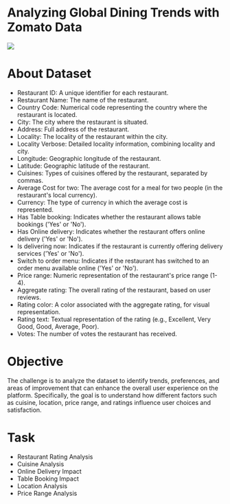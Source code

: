# Analyzing Global Dining Trends with Zomato Data

<img src="[[https://etinsights.et-edge.com/wp-content/uploads/2023/12/shutterstock_2173930231.jpg](https://www.google.com/url?sa=i&url=https%3A%2F%2Fwww.dreamstime.com%2Fphotos-images%2Fcompany-zomato.html&psig=AOvVaw3RjHtoVrvcGsm3CkLrJnDI&ust=1719634619676000&source=images&cd=vfe&opi=89978449&ved=0CBEQjRxqFwoTCJC6hKe4_YYDFQAAAAAdAAAAABAE](https://thumbs.dreamstime.com/b/smartphone-logo-indian-online-food-ordering-company-zomato-screen-front-business-website-smartphone-logo-224111388.jpg))"> 

# About Dataset
* Restaurant ID: A unique identifier for each restaurant.
* Restaurant Name: The name of the restaurant.
* Country Code: Numerical code representing the country where the restaurant is located.
* City: The city where the restaurant is situated.
* Address: Full address of the restaurant.
* Locality: The locality of the restaurant within the city.
* Locality Verbose: Detailed locality information, combining locality and city.
* Longitude: Geographic longitude of the restaurant.
* Latitude: Geographic latitude of the restaurant.
* Cuisines: Types of cuisines offered by the restaurant, separated by commas.
* Average Cost for two: The average cost for a meal for two people (in the restaurant's local currency).
* Currency: The type of currency in which the average cost is represented.
* Has Table booking: Indicates whether the restaurant allows table bookings ('Yes' or 'No').
* Has Online delivery: Indicates whether the restaurant offers online delivery ('Yes' or 'No').
* Is delivering now: Indicates if the restaurant is currently offering delivery services ('Yes' or 'No').
* Switch to order menu: Indicates if the restaurant has switched to an order menu available online ('Yes' or 'No').
* Price range: Numeric representation of the restaurant's price range (1-4).
* Aggregate rating: The overall rating of the restaurant, based on user reviews.
* Rating color: A color associated with the aggregate rating, for visual representation.
* Rating text: Textual representation of the rating (e.g., Excellent, Very Good, Good, Average, Poor).
* Votes: The number of votes the restaurant has received.

# Objective
The challenge is to analyze the dataset to identify trends, preferences, and areas of improvement that can enhance the overall user experience on the platform. Specifically, the goal is to understand how different factors such as cuisine, location, price range, and ratings influence user choices and satisfaction.

# Task
* Restaurant Rating Analysis
* Cuisine Analysis
* Online Delivery Impact
* Table Booking Impact
* Location Analysis
* Price Range Analysis

